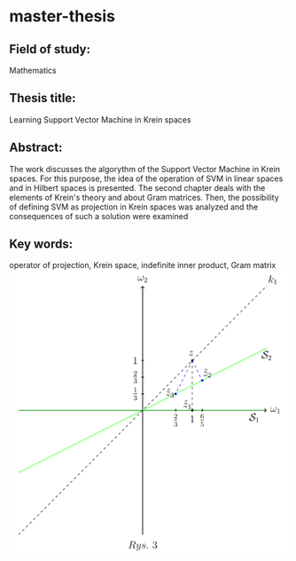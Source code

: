 # master-thesis
## Field of study:
Mathematics

## Thesis title:
Learning Support Vector Machine in Krein spaces

## Abstract:
The work discusses the algorythm of the Support Vector Machine in Krein spaces. For this purpose, the idea of the operation of SVM in linear spaces and in Hilbert spaces is presented. The second chapter deals with the elements of Krein's theory and about Gram matrices. Then, the possibility of defining SVM as projection in Krein spaces was analyzed and the consequences of such a solution were examined

## Key words:
operator of projection, Krein space, indefinite inner product, Gram matrix
![alt text](https://github.com/KamilBartocha/bachelor-thesis/blob/master/example3dot5_Projection.png)